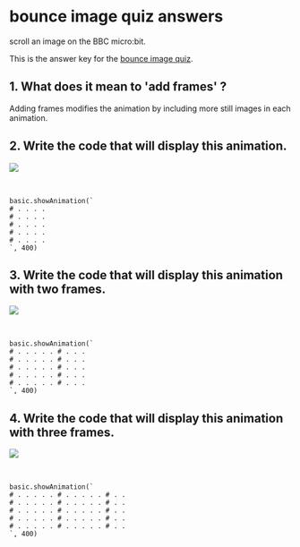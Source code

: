 # bounce image quiz answers

scroll an image on the BBC micro:bit.

This is the answer key for the [bounce image quiz](/microbit/lessons/bounce-image/quiz).

## 1. What does it mean to 'add frames' ? 

Adding frames modifies the animation by including more still images in each animation.

## 2. Write the code that will display this animation.

![](/static/mb/lessons/bounce-image-0.png)

<br/>

```
basic.showAnimation(`
# . . . .
# . . . .
# . . . .
# . . . .
# . . . .
`, 400)
```

## 3. Write the code that will display this animation with two frames.

![](/static/mb/lessons/bounce-image-1.png)

<br/>

```
basic.showAnimation(`
# . . . . . # . . .
# . . . . . # . . .
# . . . . . # . . .
# . . . . . # . . .
# . . . . . # . . .
`, 400)
```

## 4. Write the code that will display this animation with three frames.

![](/static/mb/lessons/bounce-image-2.png)

<br/>

```
basic.showAnimation(`
# . . . . . # . . . . . # . .
# . . . . . # . . . . . # . .
# . . . . . # . . . . . # . .
# . . . . . # . . . . . # . .
# . . . . . # . . . . . # . .
`, 400)
```

<br/>

